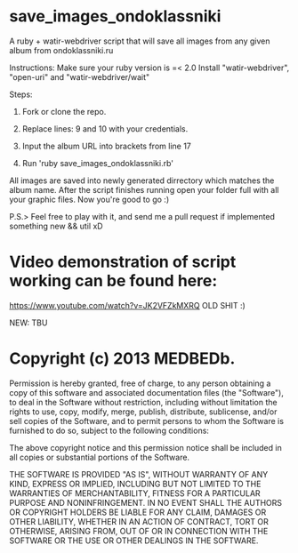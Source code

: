 save_images_ondoklassniki
=========================

A ruby + watir-webdriver script that will save all images from any given album from ondoklassniki.ru

Instructions: Make sure your ruby version is =< 2.0
Install "watir-webdriver", "open-uri" and  "watir-webdriver/wait"

Steps:

1. Fork or clone the repo.

2. Replace lines: 9 and 10 with your credentials.

3. Input the album URL into brackets from line 17

4. Run 'ruby save_images_ondoklassniki.rb'

All images are saved into newly generated dirrectory which matches the album name.
After the script finishes running open your folder full with all your graphic files. Now you're good to go :)


P.S.> Feel free to play with it, and send me a pull request if implemented something new && util xD



Video demonstration of script working can be found here:
=========================
https://www.youtube.com/watch?v=JK2VFZkMXRQ OLD SHIT :)


NEW: TBU


Copyright (c) 2013 MEDBEDb.
=========================
Permission is hereby granted, free of charge, to any person obtaining a copy
of this software and associated documentation files (the "Software"), to deal
in the Software without restriction, including without limitation the rights
to use, copy, modify, merge, publish, distribute, sublicense, and/or sell
copies of the Software, and to permit persons to whom the Software is
furnished to do so, subject to the following conditions:

The above copyright notice and this permission notice shall be included in
all copies or substantial portions of the Software.

THE SOFTWARE IS PROVIDED "AS IS", WITHOUT WARRANTY OF ANY KIND, EXPRESS OR
IMPLIED, INCLUDING BUT NOT LIMITED TO THE WARRANTIES OF MERCHANTABILITY,
FITNESS FOR A PARTICULAR PURPOSE AND NONINFRINGEMENT. IN NO EVENT SHALL THE
AUTHORS OR COPYRIGHT HOLDERS BE LIABLE FOR ANY CLAIM, DAMAGES OR OTHER
LIABILITY, WHETHER IN AN ACTION OF CONTRACT, TORT OR OTHERWISE, ARISING FROM,
OUT OF OR IN CONNECTION WITH THE SOFTWARE OR THE USE OR OTHER DEALINGS IN
THE SOFTWARE.
